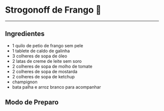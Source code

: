 # Strogonoff de Frango :chicken:

***
## Ingredientes

- 1 quilo de petio de frango sem pele
-  1 tablete de caldo de galinha
-  3 colheres de sopa de óleo 
- 2 latas de creme de leite sem soro
- 2 colheres de sopa de molho de tomate
- 2 colheres de sopa de mostarda
- 2 colheres de sopa de ketchup
-  champignon
-  bata palha e arroz branco para acompanhar

## Modo de Preparo



